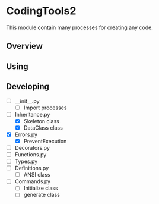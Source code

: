 # CodingTools2
This module contain many processes for creating any code.

## Overview

## Using

## Developing
- [ ] \_\_init__.py
  - [ ] Import processes
- [ ] Inheritance.py
  - [x] Skeleton class
  - [x] DataClass class
- [x] Errors.py
  - [x] PreventExecution
- [ ] Decorators.py
- [ ] Functions.py
- [ ] Types.py
- [ ] Definitions.py
  - [ ] ANSI class
- [ ] Commands.py
  - [ ] Initialize class
  - [ ] generate class
